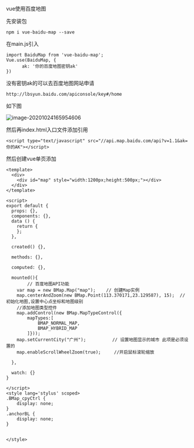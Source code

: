 vue使用百度地图

先安装包

```
npm i vue-baidu-map --save
```

在main.js引入

```
import BaiduMap from 'vue-baidu-map';
Vue.use(BaiduMap, {
      ak: '你的百度地图密钥ak'
})
```

没有密钥ak的可以去百度地图网站申请

```
http://lbsyun.baidu.com/apiconsole/key#/home
```

如下图

![image-20201024165954606](C:\Users\Administrator\AppData\Roaming\Typora\typora-user-images\image-20201024165954606.png)

然后再index.html入口文件添加引用

```
<script type="text/javascript" src="//api.map.baidu.com/api?v=1.1&ak=你的AK"></script>
```

然后创建vue单页添加

```vue
<template>
  <div>
    <div id="map" style="width:1200px;height:500px;"></div>
  </div>
</template>

<script>
export default {
  props: {},
  components: {},
  data () {
    return {
    };
  },

  created() {},

  methods: {},

  computed: {},

  mounted(){
        // 百度地图API功能
    var map = new BMap.Map("map");    // 创建Map实例
    map.centerAndZoom(new BMap.Point(113.370171,23.129587), 15);  // 初始化地图,设置中心点坐标和地图级别
    //添加地图类型控件
    map.addControl(new BMap.MapTypeControl({
        mapTypes:[
            BMAP_NORMAL_MAP,
            BMAP_HYBRID_MAP
        ]}));
    map.setCurrentCity("广州");          // 设置地图显示的城市 此项是必须设置的
    map.enableScrollWheelZoom(true);     //开启鼠标滚轮缩放

  },

  watch: {}
}

</script>
<style lang='stylus' scoped>
.BMap_cpyCtrl {
    display: none;
}
.anchorBL {
    display: none;
}


</style>
```

